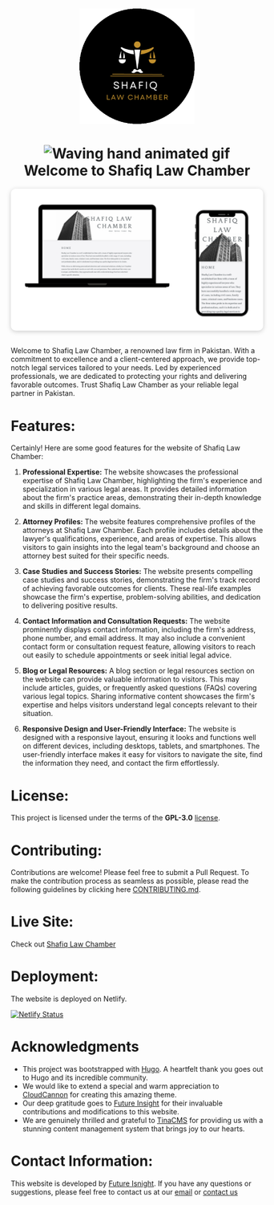 <br>
<p align="center">
    <a herf="https://shafiqlawchamber.com/">
    <img src="static/readme/logo-2.png" alt="Future Insight"  width="230px" height="230px">
    </a>
  <br>
</p>

<h1 align="center">
    <img src="https://raw.githubusercontent.com/nixin72/nixin72/master/wave.gif" 
         alt="Waving hand animated gif"
         height="35"
         width="35" />
     Welcome to Shafiq Law Chamber
</h1>

<div style="display: flex; justify-content: center;">
  <div style="justify-content: center; align-items: center; border-radius: 10px; overflow: hidden; box-shadow: 0 2px 10px rgba(0, 0, 0, 0.2);">
    <img src="static/readme/ProjectViewShafiqLaw Chamber-PhotoRoom.png-PhotoRoom.png" alt="Future Insight Preview" style="display: block; max-width: 100%; height: auto; border-radius: 10px;">
  </div>
</div>
<br>

Welcome to Shafiq Law Chamber, a renowned law firm in Pakistan. With a commitment to excellence and a client-centered approach, we provide top-notch legal services tailored to your needs. Led by experienced professionals, we are dedicated to protecting your rights and delivering favorable outcomes. Trust Shafiq Law Chamber as your reliable legal partner in Pakistan.

# Features:
Certainly! Here are some good features for the website of Shafiq Law Chamber:

1. **Professional Expertise:** The website showcases the professional expertise of Shafiq Law Chamber, highlighting the firm's experience and specialization in various legal areas. It provides detailed information about the firm's practice areas, demonstrating their in-depth knowledge and skills in different legal domains.

2. **Attorney Profiles:** The website features comprehensive profiles of the attorneys at Shafiq Law Chamber. Each profile includes details about the lawyer's qualifications, experience, and areas of expertise. This allows visitors to gain insights into the legal team's background and choose an attorney best suited for their specific needs.

3. **Case Studies and Success Stories:** The website presents compelling case studies and success stories, demonstrating the firm's track record of achieving favorable outcomes for clients. These real-life examples showcase the firm's expertise, problem-solving abilities, and dedication to delivering positive results.

4. **Contact Information and Consultation Requests:** The website prominently displays contact information, including the firm's address, phone number, and email address. It may also include a convenient contact form or consultation request feature, allowing visitors to reach out easily to schedule appointments or seek initial legal advice.

5. **Blog or Legal Resources:** A blog section or legal resources section on the website can provide valuable information to visitors. This may include articles, guides, or frequently asked questions (FAQs) covering various legal topics. Sharing informative content showcases the firm's expertise and helps visitors understand legal concepts relevant to their situation.

6. **Responsive Design and User-Friendly Interface:** The website is designed with a responsive layout, ensuring it looks and functions well on different devices, including desktops, tablets, and smartphones. The user-friendly interface makes it easy for visitors to navigate the site, find the information they need, and contact the firm effortlessly.

# License:
This project is licensed under the terms of the **GPL-3.0** [license](/LICENSE).

# Contributing:
Contributions are welcome! Please feel free to submit a Pull Request.
To make the contribution process as seamless as possible, please read the following guidelines by clicking  here [CONTRIBUTING.md](/CONTRIBUTING.md).

# Live Site:
Check out [Shafiq Law Chamber](https://shafiqlawchamber.com/)

# Deployment:
The website is deployed on Netlify. 

[![Netlify Status](https://api.netlify.com/api/v1/badges/0e107b04-2360-4b98-9357-68fbebc76e94/deploy-status)](https://app.netlify.com/sites/shafiq-law-chamber/deploys)

# Acknowledgments
- This project was bootstrapped with [Hugo](https://gohugo.io/). A heartfelt thank you goes out to Hugo and its incredible community.
- We would like to extend a special and warm appreciation to [CloudCannon](https://github.com/CloudCannon) for creating this amazing theme.
- Our deep gratitude goes to [Future Insight](https://futureinsight.blog/) for their invaluable contributions and modifications to this website.
- We are genuinely thrilled and grateful to [TinaCMS](https://tina.io/) for providing us with a stunning content management system that brings joy to our hearts.

# Contact Information:
This website is developed by [Future Isnight](https://futureinsight.blog/). If you have any questions or suggestions, please feel free to contact us at our [email](mailto:futureinsightblog@gmail.com) or [contact us](https://future-insight.blog/contact/)